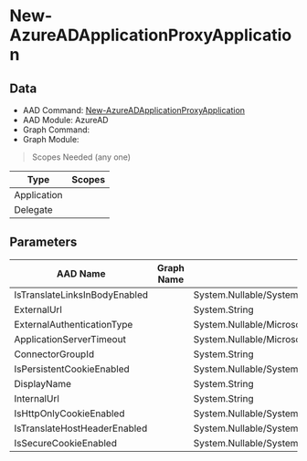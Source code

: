 # New-AzureADApplicationProxyApplication

> 

## Data

+ AAD Command: [New-AzureADApplicationProxyApplication](https://docs.microsoft.com/en-us/powershell/module/AzureAD/New-AzureADApplicationProxyApplication)
+ AAD Module: AzureAD
+ Graph Command: []()
+ Graph Module: 

> Scopes Needed (any one)

|Type|Scopes|
|---|---|
|Application||
|Delegate||

## Parameters

|AAD Name|Graph Name|AAD Type|Graph Type|Infos|
|---|---|---|---|---|
|IsTranslateLinksInBodyEnabled||System.Nullable/System.Boolean|||
|ExternalUrl||System.String|||
|ExternalAuthenticationType||System.Nullable/Microsoft.Open.MSGraph.Model.ApplicationProxyApplicationObject+ExternalAuthenticationTypeEnum|||
|ApplicationServerTimeout||System.Nullable/Microsoft.Open.MSGraph.Model.ApplicationProxyApplicationObject+ApplicationServerTimeoutEnum|||
|ConnectorGroupId||System.String|||
|IsPersistentCookieEnabled||System.Nullable/System.Boolean|||
|DisplayName||System.String|||
|InternalUrl||System.String|||
|IsHttpOnlyCookieEnabled||System.Nullable/System.Boolean|||
|IsTranslateHostHeaderEnabled||System.Nullable/System.Boolean|||
|IsSecureCookieEnabled||System.Nullable/System.Boolean|||

